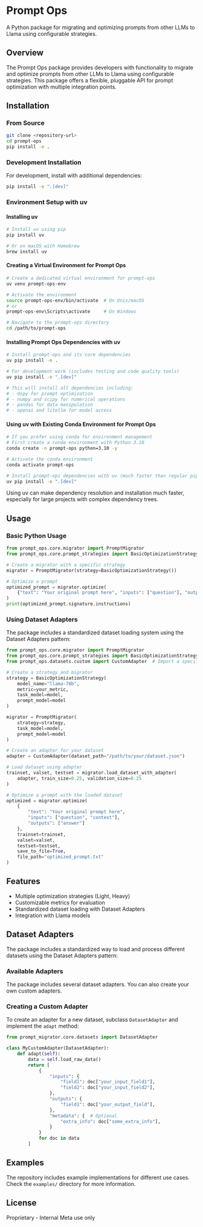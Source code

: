 # Prompt Ops

A Python package for migrating and optimizing prompts from other LLMs to Llama using configurable strategies.

## Overview

The Prompt Ops package provides developers with functionality to migrate and optimize prompts from other LLMs to Llama using configurable strategies. This package offers a flexible, pluggable API for prompt optimization with multiple integration points.

## Installation

### From Source

```bash
git clone <repository-url>
cd prompt-ops
pip install -e .
```

### Development Installation

For development, install with additional dependencies:

```bash
pip install -e ".[dev]"
```

### Environment Setup with uv

#### Installing uv

```bash
# Install uv using pip
pip install uv

# Or on macOS with Homebrew
brew install uv
```

#### Creating a Virtual Environment for Prompt Ops

```bash
# Create a dedicated virtual environment for prompt-ops
uv venv prompt-ops-env

# Activate the environment
source prompt-ops-env/bin/activate  # On Unix/macOS
# or
prompt-ops-env\Scripts\activate     # On Windows

# Navigate to the prompt-ops directory
cd /path/to/prompt-ops
```

#### Installing Prompt Ops Dependencies with uv

```bash
# Install prompt-ops and its core dependencies
uv pip install -e .

# For development work (includes testing and code quality tools)
uv pip install -e ".[dev]"

# This will install all dependencies including:
# - dspy for prompt optimization
# - numpy and scipy for numerical operations
# - pandas for data manipulation
# - openai and litellm for model access
```

#### Using uv with Existing Conda Environment for Prompt Ops

```bash
# If you prefer using conda for environment management
# First create a conda environment with Python 3.10
conda create -n prompt-ops python=3.10 -y

# Activate the conda environment
conda activate prompt-ops

# Install prompt-ops dependencies with uv (much faster than regular pip)
uv pip install -e ".[dev]"
```

Using uv can make dependency resolution and installation much faster, especially for large projects with complex dependency trees.

## Usage

### Basic Python Usage

```python
from prompt_ops.core.migrator import PromptMigrator
from prompt_ops.core.prompt_strategies import BasicOptimizationStrategy

# Create a migrator with a specific strategy
migrator = PromptMigrator(strategy=BasicOptimizationStrategy())

# Optimize a prompt
optimized_prompt = migrator.optimize(
    {"text": "Your original prompt here", "inputs": ["question"], "outputs": ["answer"]}
)
print(optimized_prompt.signature.instructions)
```

### Using Dataset Adapters

The package includes a standardized dataset loading system using the Dataset Adapters pattern:

```python
from prompt_ops.core.migrator import PromptMigrator
from prompt_ops.core.prompt_strategies import BasicOptimizationStrategy
from prompt_ops.datasets.custom import CustomAdapter  # Import a specific adapter

# Create a strategy and migrator
strategy = BasicOptimizationStrategy(
    model_name="llama-70b",
    metric=your_metric,
    task_model=model,
    prompt_model=model
)

migrator = PromptMigrator(
    strategy=strategy,
    task_model=model,
    prompt_model=model
)

# Create an adapter for your dataset
adapter = CustomAdapter(dataset_path="/path/to/your/dataset.json")

# Load dataset using adapter
trainset, valset, testset = migrator.load_dataset_with_adapter(
    adapter, train_size=0.25, validation_size=0.25
)

# Optimize a prompt with the loaded dataset
optimized = migrator.optimize(
    {
        "text": "Your original prompt here", 
        "inputs": ["question", "context"], 
        "outputs": ["answer"]
    },
    trainset=trainset,
    valset=valset,
    testset=testset,
    save_to_file=True,
    file_path="optimized_prompt.txt"
)
```

## Features

- Multiple optimization strategies (Light, Heavy)
- Customizable metrics for evaluation
- Standardized dataset loading with Dataset Adapters
- Integration with Llama models

## Dataset Adapters

The package includes a standardized way to load and process different datasets using the Dataset Adapters pattern:

### Available Adapters

The package includes several dataset adapters. You can also create your own custom adapters.

### Creating a Custom Adapter

To create an adapter for a new dataset, subclass `DatasetAdapter` and implement the `adapt` method:

```python
from prompt_migrator.core.datasets import DatasetAdapter

class MyCustomAdapter(DatasetAdapter):
    def adapt(self):
        data = self.load_raw_data()
        return [
            {
                "inputs": {
                    "field1": doc["your_input_field1"],
                    "field2": doc["your_input_field2"],
                },
                "outputs": {
                    "field1": doc["your_output_field"],
                },
                "metadata": {  # Optional
                    "extra_info": doc["some_extra_info"],
                }
            }
            for doc in data
        ]
```

## Examples

The repository includes example implementations for different use cases. Check the `examples/` directory for more information.

## License

Proprietary - Internal Meta use only
